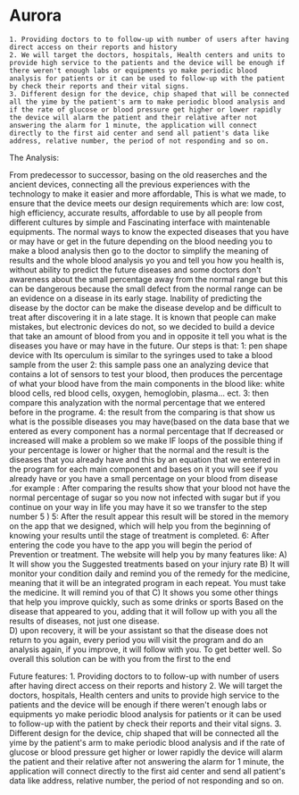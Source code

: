 # Aurora
    1. Providing doctors to to follow-up with number of users after having direct access on their reports and history 
    2. We will target the doctors, hospitals, Health centers and units to provide high service to the patients and the device will be enough if there weren't enough labs or equipments yo make periodic blood analysis for patients or it can be used to follow-up with the patient by check their reports and their vital signs. 
    3. Different design for the device, chip shaped that will be connected all the yime by the patient's arm to make periodic blood analysis and if the rate of glucose or blood pressure get higher or lower rapidly the device will alarm the patient and their relative after not answering the alarm for 1 minute, the application will connect directly to the first aid center and send all patient's data like address, relative number, the period of not responding and so on. 

The Analysis:

From predecessor to successor, basing on the old reaserches and the ancient devices, connecting all the previous experiences with the technology to make it easier and more affordable, This is what we made, to ensure that the device meets our design requirements which are: low cost, high efficiency, accurate results, affordable to use by all people from different cultures by simple and Fascinating interface with maintenable equipments. 
 The normal ways to know the expected diseases that you have or may have or get in the future depending on the blood needing you to make a blood analysis then go to the doctor to simplify the meaning of results and the whole blood analysis yo you and tell you how you health is, without ability to predict the future diseases and some doctors don't awareness about the small percentage away from the normal range but this can be dangerous because the small defect from the normal range can be an evidence on a disease in its early stage. Inability of predicting the disease by the doctor can be make the disease develop and be difficult to treat after discovering it in a late stage.  It is known that people can make mistakes, but electronic devices do not, so we decided to build a device that take an amount of blood from you and in opposite it tell you what is the diseases you have or may have in the future. Our steps is that: 
      1: pen shape device with Its operculum is similar to the syringes used to take a blood sample from the user 
      2: this sample pass one an analyzing device that contains a lot of sensors to test your blood, then  produces the percentage of what your blood have from the main components in the blood like: white blood cells, red blood cells, oxygen, hemoglobin, plasma... ect. 
      3: then compare this analyzation with the normal percentage that we entered before in the programe.
      4: the result from the comparing is that show us what is the possible diseases you may have(based on the data base that we entered as every component has a normal percentage that If decreased or increased will make a problem so we make IF loops of the possible thing if your percentage is lower or higher that the normal and the result is the diseases that you already have and this by an equation that we entered in the program for each main component and bases on it you will see if you already have or you have a small percentage on your blood from disease .for example : After comparing the results show that your blood not have the normal percentage of sugar so you now not infected with sugar but if you continue on your way in life you may have it so we transfer to the step number 5 )
      5: After the result appear this result will be stored in the memory on the app that we designed, which will help you from the beginning of knowing your results until the stage of treatment is completed.
      6: After entering the code you have to the app you will begin the period of Prevention or treatment. 
      The website will help you by many features like:
         A) It will show you the Suggested treatments based on your injury rate 
         B) It will monitor your condition daily and remind you of the remedy for the medicine, meaning that it will be an integrated program in each repeat. You must take the medicine. It will remind you of that
         C) It shows you some other things that help you improve quickly, such as some drinks or sports  Based on the disease that appeared to you, adding that it will follow up with you all the results of diseases, not just one disease.  
         D) upon recovery, it will be your assistant so that the disease does not return to you again, every period you will visit the program and do an analysis again, if you improve, it will follow with you.  To get better well. So overall this solution can be with you from the first to the end

Future features:
    1. Providing doctors to to follow-up with number of users after having direct access on their reports and history 
    2. We will target the doctors, hospitals, Health centers and units to provide high service to the patients and the device will be enough if there weren't enough labs or equipments yo make periodic blood analysis for patients or it can be used to follow-up with the patient by check their reports and their vital signs. 
    3. Different design for the device, chip shaped that will be connected all the yime by the patient's arm to make periodic blood analysis and if the rate of glucose or blood pressure get higher or lower rapidly the device will alarm the patient and their relative after not answering the alarm for 1 minute, the application will connect directly to the first aid center and send all patient's data like address, relative number, the period of not responding and so on.
